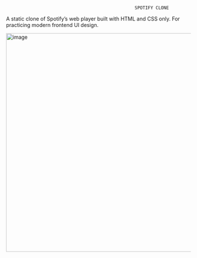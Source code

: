                                                      SPOTIFY CLONE


A static clone of Spotify’s web player built with HTML and CSS only. For practicing modern frontend UI design.


<img width="1362" height="595" alt="image" src="https://github.com/user-attachments/assets/8b855df7-cc55-4d59-845d-a034d517f949" />



